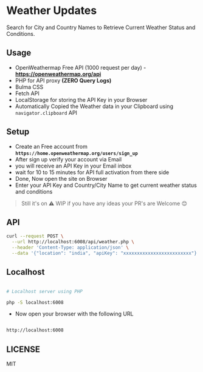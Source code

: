 # Weather Updates

Search for City and Country Names to Retrieve Current Weather Status and Conditions.  

## Usage

- OpenWeathermap Free API (1000 request per day) - **<https://openweathermap.org/api>**
- PHP for API proxy **(ZERO Query Logs)**
- Bulma CSS
- Fetch API
- LocalStorage for storing the API Key in your Browser
- Automatically Copied the Weather data in your Clipboard using `navigator.clipboard` API

## Setup

- Create an Free account from **`https://home.openweathermap.org/users/sign_up`**
- After sign up verify your account via Email
- you will receive an API Key in your Email inbox
- wait for 10 to 15 minutes for API full activation from there side
- Done, Now open the site on Browser
- Enter your API Key and Country/City Name to get current weather status and conditions

> Still it's on ⚠ WIP if you have any ideas your PR's are Welcome 😊  

## API

```sh
curl --request POST \
  --url http://localhost:6008/api/weather.php \
  --header 'Content-Type: application/json' \
  --data '{"location": "india", "apiKey": "xxxxxxxxxxxxxxxxxxxxxxxxx"}'
```

## Localhost

```sh

# Localhost server using PHP

php -S localhost:6008

```

- Now open your browser with the following URL

```sh

http://localhost:6008

```

## LICENSE

MIT
